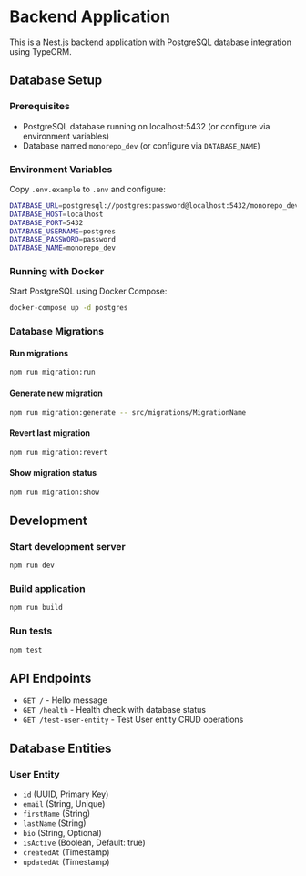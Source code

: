 # Backend Application

This is a Nest.js backend application with PostgreSQL database integration using TypeORM.

## Database Setup

### Prerequisites

- PostgreSQL database running on localhost:5432 (or configure via environment variables)
- Database named `monorepo_dev` (or configure via `DATABASE_NAME`)

### Environment Variables

Copy `.env.example` to `.env` and configure:

```bash
DATABASE_URL=postgresql://postgres:password@localhost:5432/monorepo_dev
DATABASE_HOST=localhost
DATABASE_PORT=5432
DATABASE_USERNAME=postgres
DATABASE_PASSWORD=password
DATABASE_NAME=monorepo_dev
```

### Running with Docker

Start PostgreSQL using Docker Compose:

```bash
docker-compose up -d postgres
```

### Database Migrations

#### Run migrations

```bash
npm run migration:run
```

#### Generate new migration

```bash
npm run migration:generate -- src/migrations/MigrationName
```

#### Revert last migration

```bash
npm run migration:revert
```

#### Show migration status

```bash
npm run migration:show
```

## Development

### Start development server

```bash
npm run dev
```

### Build application

```bash
npm run build
```

### Run tests

```bash
npm test
```

## API Endpoints

- `GET /` - Hello message
- `GET /health` - Health check with database status
- `GET /test-user-entity` - Test User entity CRUD operations

## Database Entities

### User Entity

- `id` (UUID, Primary Key)
- `email` (String, Unique)
- `firstName` (String)
- `lastName` (String)
- `bio` (String, Optional)
- `isActive` (Boolean, Default: true)
- `createdAt` (Timestamp)
- `updatedAt` (Timestamp)
